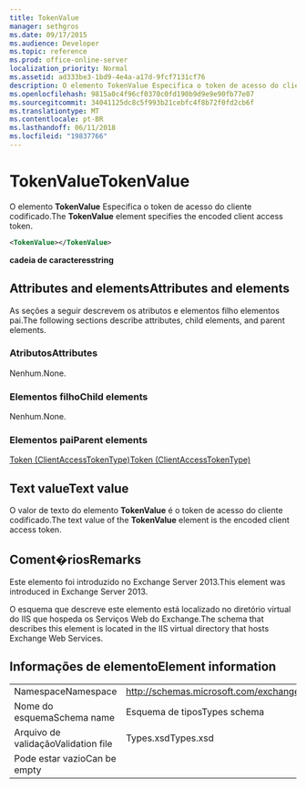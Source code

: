 ```yaml
---
title: TokenValue
manager: sethgros
ms.date: 09/17/2015
ms.audience: Developer
ms.topic: reference
ms.prod: office-online-server
localization_priority: Normal
ms.assetid: ad333be3-1bd9-4e4a-a17d-9fcf7131cf76
description: O elemento TokenValue Especifica o token de acesso do cliente codificado.
ms.openlocfilehash: 9815a0c4f96cf0370c0fd190b9d9e9e90fb77e07
ms.sourcegitcommit: 34041125dc8c5f993b21cebfc4f8b72f0fd2cb6f
ms.translationtype: MT
ms.contentlocale: pt-BR
ms.lasthandoff: 06/11/2018
ms.locfileid: "19837766"
---
```

# <a name="tokenvalue"></a><span data-ttu-id="c9aee-103">TokenValue</span><span class="sxs-lookup"><span data-stu-id="c9aee-103">TokenValue</span></span>

<span data-ttu-id="c9aee-104">O elemento **TokenValue** Especifica o token de acesso do cliente codificado.</span><span class="sxs-lookup"><span data-stu-id="c9aee-104">The **TokenValue** element specifies the encoded client access token.</span></span> 
  
```XML
<TokenValue></TokenValue>
```

 <span data-ttu-id="c9aee-105">**cadeia de caracteres**</span><span class="sxs-lookup"><span data-stu-id="c9aee-105">**string**</span></span>
## <a name="attributes-and-elements"></a><span data-ttu-id="c9aee-106">Attributes and elements</span><span class="sxs-lookup"><span data-stu-id="c9aee-106">Attributes and elements</span></span>

<span data-ttu-id="c9aee-107">As seções a seguir descrevem os atributos e elementos filho elementos pai.</span><span class="sxs-lookup"><span data-stu-id="c9aee-107">The following sections describe attributes, child elements, and parent elements.</span></span>
  
### <a name="attributes"></a><span data-ttu-id="c9aee-108">Atributos</span><span class="sxs-lookup"><span data-stu-id="c9aee-108">Attributes</span></span>

<span data-ttu-id="c9aee-109">Nenhum.</span><span class="sxs-lookup"><span data-stu-id="c9aee-109">None.</span></span>
  
### <a name="child-elements"></a><span data-ttu-id="c9aee-110">Elementos filho</span><span class="sxs-lookup"><span data-stu-id="c9aee-110">Child elements</span></span>

<span data-ttu-id="c9aee-111">Nenhum.</span><span class="sxs-lookup"><span data-stu-id="c9aee-111">None.</span></span>
  
### <a name="parent-elements"></a><span data-ttu-id="c9aee-112">Elementos pai</span><span class="sxs-lookup"><span data-stu-id="c9aee-112">Parent elements</span></span>

[<span data-ttu-id="c9aee-113">Token (ClientAccessTokenType)</span><span class="sxs-lookup"><span data-stu-id="c9aee-113">Token (ClientAccessTokenType)</span></span>](token-clientaccesstokentype.md)
  
## <a name="text-value"></a><span data-ttu-id="c9aee-114">Text value</span><span class="sxs-lookup"><span data-stu-id="c9aee-114">Text value</span></span>

<span data-ttu-id="c9aee-115">O valor de texto do elemento **TokenValue** é o token de acesso do cliente codificado.</span><span class="sxs-lookup"><span data-stu-id="c9aee-115">The text value of the **TokenValue** element is the encoded client access token.</span></span> 
  
## <a name="remarks"></a><span data-ttu-id="c9aee-116">Coment�rios</span><span class="sxs-lookup"><span data-stu-id="c9aee-116">Remarks</span></span>

<span data-ttu-id="c9aee-117">Este elemento foi introduzido no Exchange Server 2013.</span><span class="sxs-lookup"><span data-stu-id="c9aee-117">This element was introduced in Exchange Server 2013.</span></span>
  
<span data-ttu-id="c9aee-118">O esquema que descreve este elemento está localizado no diretório virtual do IIS que hospeda os Serviços Web do Exchange.</span><span class="sxs-lookup"><span data-stu-id="c9aee-118">The schema that describes this element is located in the IIS virtual directory that hosts Exchange Web Services.</span></span>
  
## <a name="element-information"></a><span data-ttu-id="c9aee-119">Informações de elemento</span><span class="sxs-lookup"><span data-stu-id="c9aee-119">Element information</span></span>

|||
|:-----|:-----|
|<span data-ttu-id="c9aee-120">Namespace</span><span class="sxs-lookup"><span data-stu-id="c9aee-120">Namespace</span></span>  <br/> |http://schemas.microsoft.com/exchange/services/2006/types  <br/> |
|<span data-ttu-id="c9aee-121">Nome do esquema</span><span class="sxs-lookup"><span data-stu-id="c9aee-121">Schema name</span></span>  <br/> |<span data-ttu-id="c9aee-122">Esquema de tipos</span><span class="sxs-lookup"><span data-stu-id="c9aee-122">Types schema</span></span>  <br/> |
|<span data-ttu-id="c9aee-123">Arquivo de validação</span><span class="sxs-lookup"><span data-stu-id="c9aee-123">Validation file</span></span>  <br/> |<span data-ttu-id="c9aee-124">Types.xsd</span><span class="sxs-lookup"><span data-stu-id="c9aee-124">Types.xsd</span></span>  <br/> |
|<span data-ttu-id="c9aee-125">Pode estar vazio</span><span class="sxs-lookup"><span data-stu-id="c9aee-125">Can be empty</span></span>  <br/> ||
   

